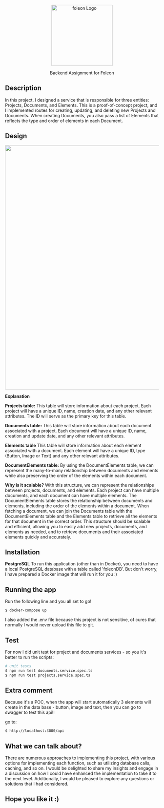 <p align="center">
 <img src="https://53.fs1.hubspotusercontent-na1.net/hubfs/53/Fergals/Foleon%20Logo.png" width="200" alt="foleon Logo" />
</p>

  <p align="center">Backend Assignment for Foleon </p>

## Description

In this project, I designed a service that is responsible for three entities: Projects, Documents, and Elements. This is a proof-of-concept project, and I implemented routes for creating, updating, and deleting new Projects and Documents. When creating Documents, you also pass a list of Elements that reflects the type and order of elements in each Document.

## Design

<img src="https://i.postimg.cc/bNCWJK4j/Foleon.jpg" width="800" />

**Explanation**

**Projects table:** This table will store information about each project. Each project will have a unique ID, name, creation date, and any other relevant attributes. The ID will serve as the primary key for this table. 

**Documents table:** This table will store information about each document associated with a project. Each document will have a unique ID, name, creation and update date, and any other relevant attributes. 

**Elements table** This table will store information about each element associated with a document. Each element will have a unique ID, type (Button, Image or Text) and any other relevant attributes. 

**DocumentElements table:**
By using the DocumentElements table, we can represent the many-to-many relationship between documents and elements while also preserving the order of the elements within each document.

**Why is it scalable?**
With this structure, we can represent the relationships between projects, documents, and elements. Each project can have multiple documents, and each document can have multiple elements. The DocumentElements table stores the relationship between documents and elements, including the order of the elements within a document.
When fetching a document, we can join the Documents table with the DocumentElements table and the Elements table to retrieve all the elements for that document in the correct order.
This structure should be scalable and efficient, allowing you to easily add new projects, documents, and elements as needed, and to retrieve documents and their associated elements quickly and accurately.


## Installation

**PostgreSQL**
To run this application (other than in Docker), you need to have a local PostgreSQL database with a table called 'foleonDB'. But don't worry, I have prepared a Docker image that will run it for you :)

## Running the app
Run the following line and you all set to go!
```bash
$ docker-compose up
```
I also added the .env file because this project is not sensitive, of cures that normally I would never upload this file to git.
## Test

For now I did unit test for project and documents services - so you it's better to run the scripts:

```bash
# unit tests
$ npm run test documents.service.spec.ts
$ npm run test projects.service.spec.ts
```

## Extra comment

Because it's a POC, when the app will start automatically 3 elements will create in the data base - button, image and text,
then you can go to swagger to test this api!!

go to:
```bash
$ http://localhost:3000/api
```

## What we can talk about?

There are numerous approaches to implementing this project, with various options for implementing each function, such as utilizing database calls, caching, and so on. I would be delighted to share my insights and engage in a discussion on how I could have enhanced the implementation to take it to the next level. Additionally, I would be pleased to explore any questions or solutions that I had considered.

## Hope you like it :)



